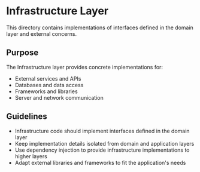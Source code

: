 # Infrastructure Layer

This directory contains implementations of interfaces defined in the domain layer and external concerns.

## Purpose

The Infrastructure layer provides concrete implementations for:

- External services and APIs
- Databases and data access
- Frameworks and libraries
- Server and network communication

## Guidelines

- Infrastructure code should implement interfaces defined in the domain layer
- Keep implementation details isolated from domain and application layers
- Use dependency injection to provide infrastructure implementations to higher layers
- Adapt external libraries and frameworks to fit the application's needs
